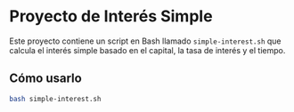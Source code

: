 # Proyecto de Interés Simple

Este proyecto contiene un script en Bash llamado `simple-interest.sh` que calcula el interés simple basado en el capital, la tasa de interés y el tiempo.

## Cómo usarlo

```bash
bash simple-interest.sh
